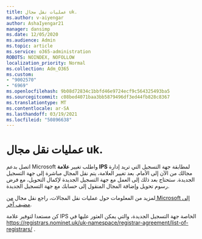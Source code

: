 ```yaml
---
title: عمليات نقل مجال uk.
ms.author: v-aiyengar
author: AshaIyengar21
manager: dansimp
ms.date: 12/05/2020
ms.audience: Admin
ms.topic: article
ms.service: o365-administration
ROBOTS: NOINDEX, NOFOLLOW
localization_priority: Normal
ms.collection: Adm_O365
ms.custom:
- "9002570"
- "6969"
ms.openlocfilehash: 9b08d72834c1bbfd46e9724ecf9c564325493ba5
ms.sourcegitcommit: c08bed4071baa3bb5879496df3ed44fb828c8367
ms.translationtype: MT
ms.contentlocale: ar-SA
ms.lasthandoff: 03/19/2021
ms.locfileid: "50896638"
---
```

# <a name="uk-domain-transfers"></a>عمليات نقل مجال uk.

اتصل بدعم Microsoft واطلب تغيير **علامة IPS** لمطابقة جهة التسجيل التي تريد إدارة مجالك من الآن إلى الأمام. بعد تغيير العلامة، يتم نقل المجال مباشرة إلى جهة التسجيل الجديدة. ستحتاج بعد ذلك إلى العمل مع جهة التسجيل الجديدة لإكمال التحويل، مع فرض رسوم تحويل وإضافة المجال المنقول إلى حسابك مع جهة التسجيل الجديدة.

لمزيد من المعلومات حول عمليات نقل المجالات، راجع نقل مجال [من Microsoft إلى مضيف آخر](https://docs.microsoft.com/microsoft-365/admin/get-help-with-domains/transfer-a-domain-from-microsoft-to-another-host?view=o365-worldwide).

كن مستعدا لتوفير علامة IPS الخاصة جهة التسجيل الجديدة، والتي يمكن العثور عليها في https://registrars.nominet.uk/uk-namespace/registrar-agreement/list-of-registrars/ .
